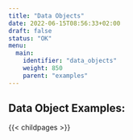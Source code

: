 ```yaml
---
title: "Data Objects"
date: 2022-06-15T08:56:33+02:00
draft: false
status: "OK"
menu: 
  main:
    identifier: "data_objects"
    weight: 850
    parent: "examples"
---
```


## Data Object Examples:
{{< childpages >}}
